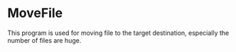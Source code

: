 # MoveFile
This program is used for moving file to the target destination, especially the number of files are huge.
